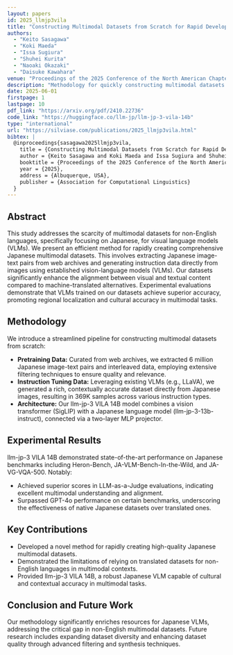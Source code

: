 ```yaml
---
layout: papers
id: 2025_llmjp3vila
title: "Constructing Multimodal Datasets from Scratch for Rapid Development of a Japanese Visual Language Model"
authors:
  - "Keito Sasagawa"
  - "Koki Maeda"
  - "Issa Sugiura"
  - "Shuhei Kurita"
  - "Naoaki Okazaki"
  - "Daisuke Kawahara"
venue: "Proceedings of the 2025 Conference of the North American Chapter of the Association for Computational Linguistics: Human Language Technologies (Volume 3: System Demonstrations)"
description: "Methodology for quickly constructing multimodal datasets tailored for Japanese vision-language models."
date: 2025-06-01
firstpage: 1
lastpage: 10
pdf_link: "https://arxiv.org/pdf/2410.22736"
code_link: "https://huggingface.co/llm-jp/llm-jp-3-vila-14b"
type: "international"
url: "https://silviase.com/publications/2025_llmjp3vila.html"
bibtex: |
  @inproceedings{sasagawa2025llmjp3vila,
    title = {Constructing Multimodal Datasets from Scratch for Rapid Development of a Japanese Visual Language Model},
    author = {Keito Sasagawa and Koki Maeda and Issa Sugiura and Shuhei Kurita and Naoaki Okazaki and Daisuke Kawahara},
    booktitle = {Proceedings of the 2025 Conference of the North American Chapter of the Association for Computational Linguistics: Human Language Technologies (Volume 3: System Demonstrations)},
    year = {2025},
    address = {Albuquerque, USA},
    publisher = {Association for Computational Linguistics}
  }
---
```


## Abstract

This study addresses the scarcity of multimodal datasets for non-English languages, specifically focusing on Japanese, for visual language models (VLMs). We present an efficient method for rapidly creating comprehensive Japanese multimodal datasets. This involves extracting Japanese image-text pairs from web archives and generating instruction data directly from images using established vision-language models (VLMs). Our datasets significantly enhance the alignment between visual and textual content compared to machine-translated alternatives. Experimental evaluations demonstrate that VLMs trained on our datasets achieve superior accuracy, promoting regional localization and cultural accuracy in multimodal tasks.

## Methodology

We introduce a streamlined pipeline for constructing multimodal datasets from scratch:

- **Pretraining Data:** Curated from web archives, we extracted 6 million Japanese image-text pairs and interleaved data, employing extensive filtering techniques to ensure quality and relevance.
- **Instruction Tuning Data:** Leveraging existing VLMs (e.g., LLaVA), we generated a rich, contextually accurate dataset directly from Japanese images, resulting in 369K samples across various instruction types.
- **Architecture:** Our llm-jp-3 VILA 14B model combines a vision transformer (SigLIP) with a Japanese language model (llm-jp-3-13b-instruct), connected via a two-layer MLP projector.

## Experimental Results

llm-jp-3 VILA 14B demonstrated state-of-the-art performance on Japanese benchmarks including Heron-Bench, JA-VLM-Bench-In-the-Wild, and JA-VG-VQA-500. Notably:

- Achieved superior scores in LLM-as-a-Judge evaluations, indicating excellent multimodal understanding and alignment.
- Surpassed GPT-4o performance on certain benchmarks, underscoring the effectiveness of native Japanese datasets over translated ones.

## Key Contributions

- Developed a novel method for rapidly creating high-quality Japanese multimodal datasets.
- Demonstrated the limitations of relying on translated datasets for non-English languages in multimodal contexts.
- Provided llm-jp-3 VILA 14B, a robust Japanese VLM capable of cultural and contextual accuracy in multimodal tasks.

## Conclusion and Future Work

Our methodology significantly enriches resources for Japanese VLMs, addressing the critical gap in non-English multimodal datasets. Future research includes expanding dataset diversity and enhancing dataset quality through advanced filtering and synthesis techniques.
